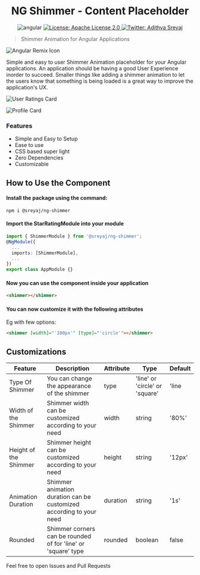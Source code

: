 <h1 align="center">NG Shimmer - Content Placeholder</h1>
<p align="center">
    <img src="https://img.shields.io/badge/Angular-11-red?style=for-the-badge&logo=angular" alt="angular">
  <a href="https://github.com/adisreyaj/angular-shimmer-effect/blob/master/LICENSE.md">
    <img alt="License: Apache License 2.0" src="https://img.shields.io/badge/License-Apache License 2.0-yellow.svg?style=for-the-badge&logo=apache" target="_blank" />
  </a>
  <a href="https://twitter.com/AdiSreyaj">
    <img alt="Twitter: Adithya Sreyaj" src="https://img.shields.io/twitter/follow/AdiSreyaj.svg?style=for-the-badge&logo=twitter" target="_blank" />
  </a>
</p>

> Shimmer Animation for Angular Applications

![Angular Remix Icon](https://raw.githubusercontent.com/adisreyaj/angular-shimmer-effect/master/assets/ng-shimmer.png)

Simple and easy to user Shimmer Animation placeholder for your Angular applications. An application should be having a good User Experience inorder to succeed. Smaller things like adding a shimmer animation to let the users know that something is being loaded is a great way to improve the application's UX.

![User Ratings Card](https://raw.githubusercontent.com/adisreyaj/angular-shimmer-effect/master/assets/ss-1.gif)

![Profile Card](https://raw.githubusercontent.com/adisreyaj/angular-shimmer-effect/master/assets/ss-2.gif)

### Features

- Simple and Easy to Setup
- Ease to use
- CSS based super light
- Zero Dependencies
- Customizable

## How to Use the Component

#### Install the package using the command:

```
npm i @sreyaj/ng-shimmer
```

#### Import the StarRatingModule into your module

```ts
import { ShimmerModule } from '@sreyaj/ng-shimmer';
@NgModule({
  ...
  imports: [ShimmerModule],
  ...
})
export class AppModule {}
```

#### Now you can use the component inside your application

```html
<shimmer></shimmer>
```

#### You can now customize it with the following attributes

Eg with few options:

```html
<shimmer [width]="'100px'" [type]="'circle'"></shimmer>
```

## Customizations

| Feature               | Description                                                         | Attribute | Type                           | Default |
| --------------------- | ------------------------------------------------------------------- | --------- | ------------------------------ | ------- |
| Type Of Shimmer       | You can change the appearance of the shimmer                        | type      | 'line' or 'circle' or 'square' | 'line   |
| Width of the Shimmer  | Shimmer width can be customized according to your need              | width     | string                         | '80%'   |
| Height of the Shimmer | Shimmer height can be customized according to your need             | height    | string                         | '12px'  |
| Animation Duration    | Shimmer animation duration can be customized according to your need | duration  | string                         | '1s'    |
| Rounded               | Shimmer corners can be rounded of for 'line' or 'square' type       | rounded   | boolean                        | false   |

Feel free to open Issues and Pull Requests
